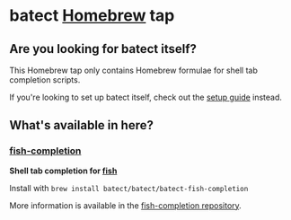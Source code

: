# batect [Homebrew](https://brew.sh) tap

## Are you looking for batect itself?
This Homebrew tap only contains Homebrew formulae for shell tab completion scripts.

If you're looking to set up batect itself, check out the [setup guide](https://batect.dev/Setup.html) instead.

## What's available in here?

### [fish-completion](https://github.com/batect/fish-completion)

**Shell tab completion for [fish](https://fishshell.com/)**

Install with `brew install batect/batect/batect-fish-completion`

More information is available in the [fish-completion repository](https://github.com/batect/fish-completion).
